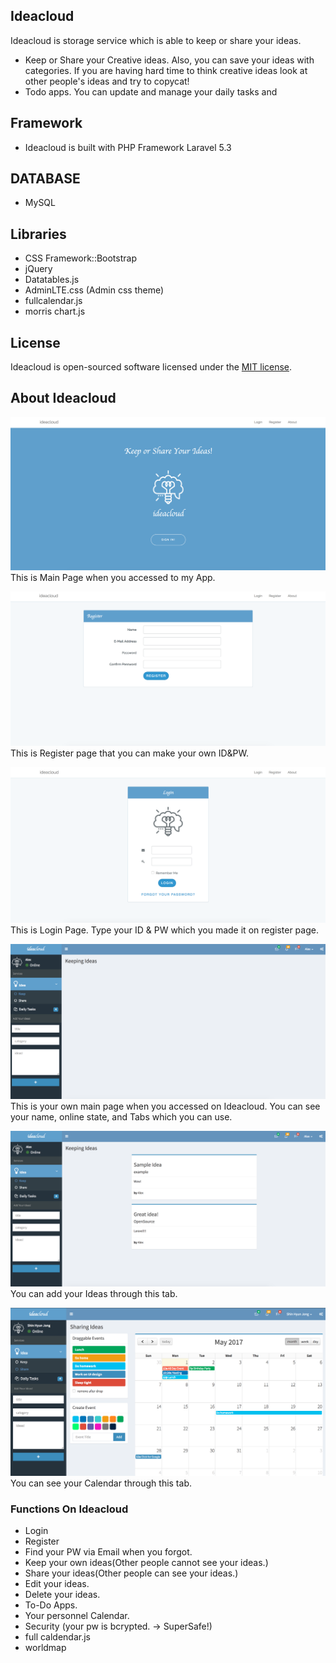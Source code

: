 



## Ideacloud

Ideacloud is storage service which is able to keep or share your ideas.

- Keep or Share your Creative ideas. Also, you can save your ideas with categories. If you are having hard time to think creative ideas look at other people's ideas and try to copycat!
- Todo apps. You can update and manage your daily tasks and 
 
## Framework
- Ideacloud is built with PHP Framework Laravel 5.3

## DATABASE
- MySQL

## Libraries
- CSS Framework::Bootstrap
- jQuery
- Datatables.js
- AdminLTE.css (Admin css theme)
- fullcalendar.js
- morris chart.js


## License

Ideacloud is open-sourced software licensed under the [MIT license](http://opensource.org/licenses/MIT).

## About Ideacloud
![mainpage](./img/main.png)
This is Main Page when you accessed to my App.

![registerpage](./img/register.png)
This is Register page that you can make your own ID&PW.

![loginpage](./img/login.png)
This is Login Page. Type your ID & PW which you made it on register page.

![mainpage](./img/mainlogin.png)
This is your own main page when you accessed on Ideacloud. You can see your name, online state, and Tabs which you can use.

![mainpage](./img/add.png)
You can add your Ideas through this tab.

![mainpage](./img/calendar.png)
You can see your Calendar through this tab.



### Functions On Ideacloud

* Login
* Register
* Find your PW via Email when you forgot.
* Keep your own ideas(Other people cannot see your ideas.)
* Share your ideas(Other people can see your ideas.)
* Edit your ideas.
* Delete your ideas.
* To-Do Apps.
* Your personnel Calendar.
* Security (your pw is bcrypted. -> SuperSafe!)
* full caldendar.js
* worldmap











